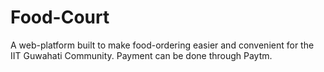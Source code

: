 # Food-Court
A web-platform built to make food-ordering easier and convenient for the IIT Guwahati Community.
Payment can be done through Paytm.


